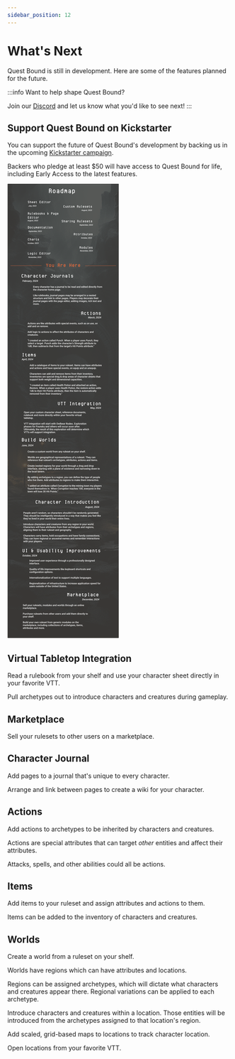 ```yaml
---
sidebar_position: 12
---
```


# What's Next

Quest Bound is still in development. Here are some of the features planned for the future.

:::info Want to help shape Quest Bound?

Join our [Discord](https://discord.gg/7QGV4muT39) and let us know what you'd like to see next!
:::

## Support Quest Bound on Kickstarter

You can support the future of Quest Bound's development by backing us in the upcoming [Kickstarter campaign](https://www.kickstarter.com/projects/quest-bound/quest-bound-tabletop-game-engine).

Backers who pledge at least $50 will have access to Quest Bound for life, including Early Access to the latest features.

![img](./img/roadmap.png)

## Virtual Tabletop Integration

Read a rulebook from your shelf and use your character sheet directly in your favorite VTT.

Pull archetypes out to introduce characters and creatures during gameplay.

## Marketplace

Sell your rulesets to other users on a marketplace.

## Character Journal

Add pages to a journal that's unique to every character.

Arrange and link between pages to create a wiki for your character.

## Actions

Add actions to archetypes to be inherited by characters and creatures.

Actions are special attributes that can target _other_ entities and affect their attributes.

Attacks, spells, and other abilities could all be actions.

## Items

Add items to your ruleset and assign attributes and actions to them.

Items can be added to the inventory of characters and creatures.

## Worlds

Create a world from a ruleset on your shelf.

Worlds have regions which can have attributes and locations.

Regions can be assigned archetypes, which will dictate what characters and creatures appear there. Regional variations
can be applied to each archetype.

Introduce characters and creatures within a location. Those entities will be introduced from the archetypes assigned to that location's region.

Add scaled, grid-based maps to locations to track character location.

Open locations from your favorite VTT.
